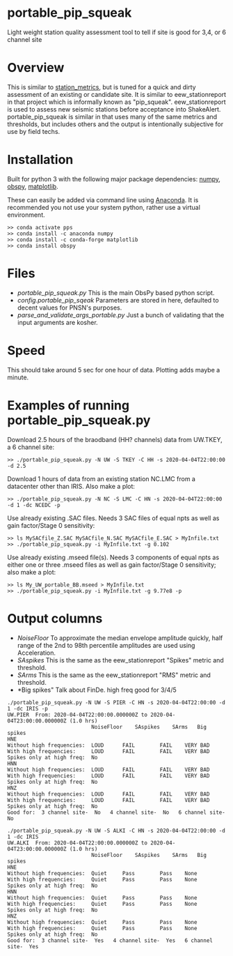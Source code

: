 # portable_pip_squeak
Light weight station quality assessment tool to tell if site is good for 3,4, or 6 channel site

# Overview

This is similar to <a href="https://github.com/pnsn/station_metrics">station_metrics</a>, but is tuned for a quick and dirty assessment of an existing or candidate site.  It is similar to eew_stationreport in that project which is informally known as "pip_squeak".  eew_stationreport is used to assess new seismic stations before acceptance into ShakeAlert.  portable_pip_squeak is similar in that uses many of the same metrics and thresholds, but includes others and the output is intentionally subjective for use by field techs.

# Installation

Built for python 3 with the following major package dependencies:
<a href="http://www.numpy.org/">numpy</a>, <a href="https://github.com/obspy/obspy/wiki">obspy</a>, <a href="https://matplotlib.org">matplotlib</a>.

These can easily be added via command line using <a href="https://www.anaconda.com/">Anaconda</a>.  It is recommended you not use your system python, rather use a virtual environment.

```>> conda create -n pps python=3.7
>> conda activate pps
>> conda install -c anaconda numpy
>> conda install -c conda-forge matplotlib
>> conda install obspy
```
# Files

- *portable_pip_squeak.py*               This is the main ObsPy based python script.
- *config.portable_pip_sqeak*            Parameters are stored in here, defaulted to decent values for PNSN's purposes.
- *parse_and_validate_args_portable.py*  Just a bunch of validating that the input arguments are kosher.

# Speed

This should take around 5 sec for one hour of data.  Plotting adds maybe a minute.

# Examples of running portable_pip_squeak.py

Download 2.5 hours of the braodband (HH? channels) data from UW.TKEY, a 6 channel site:
```
>> ./portable_pip_squeak.py -N UW -S TKEY -C HH -s 2020-04-04T22:00:00 -d 2.5
``` 

Download 1 hours of data from an existing station NC.LMC from a datacenter other than IRIS.  Also make a plot:
```
>> ./portable_pip_squeak.py -N NC -S LMC -C HN -s 2020-04-04T22:00:00 -d 1 -dc NCEDC -p
``` 

Use already existing .SAC files.  Needs 3 SAC files of equal npts as well as gain factor/Stage 0 sensitivity:
```
>> ls MySACfile_Z.SAC MySACfile_N.SAC MySACfile_E.SAC > MyInfile.txt 
>> ./portable_pip_squeak.py -i MyInfile.txt -g 0.102
``` 

Use already existing .mseed file(s).  Needs 3 components of equal npts as either one or three .mseed files as well as gain factor/Stage 0 sensitivity; also make a plot:
```
>> ls My_UW_portable_BB.mseed > MyInfile.txt 
>> ./portable_pip_squeak.py -i MyInfile.txt -g 9.77e8 -p
``` 

# Output columns

- *NoiseFloor*  To approximate the median envelope amplitude quickly, half range of the 2nd to 
    98th percentile amplitudes are used using Acceleration.
- *SAspikes*    This is the same as the eew_stationreport "Spikes" metric and threshold.
- *SArms*       This is the same as the eew_stationreport "RMS" metric and threshold.
- *Big spikes"  Talk about FinDe.
high freq
good for 3/4/5

```
./portable_pip_squeak.py -N UW -S PIER -C HN -s 2020-04-04T22:00:00 -d 1 -dc IRIS -p
UW.PIER  From: 2020-04-04T22:00:00.000000Z to 2020-04-04T23:00:00.000000Z (1.0 hrs)
                           NoiseFloor 	 SAspikes 	 SArms 	 Big spikes
HNE
Without high frequencies:  LOUD 	 FAIL 	 	 FAIL 	 VERY BAD
With high frequencies:     LOUD 	 FAIL 	 	 FAIL 	 VERY BAD
Spikes only at high freq:  No
HNN
Without high frequencies:  LOUD 	 FAIL 	 	 FAIL 	 VERY BAD
With high frequencies:     LOUD 	 FAIL 	 	 FAIL 	 VERY BAD
Spikes only at high freq:  No
HNZ
Without high frequencies:  LOUD 	 FAIL 	 	 FAIL 	 VERY BAD
With high frequencies:     LOUD 	 FAIL 	 	 FAIL 	 VERY BAD
Spikes only at high freq:  No
Good for:  3 channel site-  No   4 channel site-  No   6 channel site-  No
```

```
./portable_pip_squeak.py -N UW -S ALKI -C HN -s 2020-04-04T22:00:00 -d 1 -dc IRIS
UW.ALKI  From: 2020-04-04T22:00:00.000000Z to 2020-04-04T23:00:00.000000Z (1.0 hrs)
                           NoiseFloor 	 SAspikes 	 SArms 	 Big spikes
HNE
Without high frequencies:  Quiet 	 Pass 	 	 Pass 	 None
With high frequencies:     Quiet 	 Pass 	 	 Pass 	 None
Spikes only at high freq:  No
HNN
Without high frequencies:  Quiet 	 Pass 	 	 Pass 	 None
With high frequencies:     Quiet 	 Pass 	 	 Pass 	 None
Spikes only at high freq:  No
HNZ
Without high frequencies:  Quiet 	 Pass 	 	 Pass 	 None
With high frequencies:     Quiet 	 Pass 	 	 Pass 	 None
Spikes only at high freq:  No
Good for:  3 channel site-  Yes   4 channel site-  Yes   6 channel site-  Yes
```

